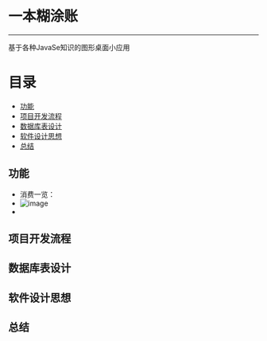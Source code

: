 # 一本糊涂账
------
基于各种JavaSe知识的图形桌面小应用


# 目录
- [功能](#功能)
- [项目开发流程](#项目开发流程)
- [数据库表设计](#数据库表设计)
- [软件设计思想](#软件设计思想)
- [总结](#总结)

## 功能
- 消费一览：
- ![image](https://github.com/CoolDownnll/projects/blob/master/ImgsFolderForReadMe/1.BootStrap.PNG)
- 
## 项目开发流程
## 数据库表设计
## 软件设计思想
## 总结
